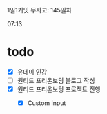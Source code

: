 1일1커밋 무사고: 145일차

07:13

# todo

- [x] 유데미 인강
- [ ] 원티드 프리온보딩 블로그 작성
- [x] 원티드 프리온보딩 프로젝트 진행
  - [x] Custom input



